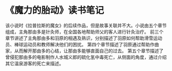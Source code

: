 # 《魔力的胎动》读书笔记

该小说时《拉普拉斯的魔女》的后续作品，但是故事关联并不大。小说由五个章节组成，主角那由多是针灸师，在全国各地帮助师父的客人进行针灸治疗。 前三个章节讲述了主角那由多和羽原的相遇及熟识，分别描述了羽原如何帮助滑雪运动员、棒球运动员和教师解决他们的困扰。 第四个章节描述了羽原通过帮助作曲家，从而解开那由多的心结，让那由多能够直面自己的过去。 第五个章节描述了曾侵犯那由多的电影制作人水城义郎的硫化氢中毒死亡，从侧面的角度，通过介绍其它温泉游客的死亡来描述。